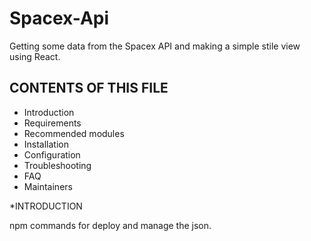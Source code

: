 # Spacex-Api
Getting some data from the Spacex API and making a simple stile view using React.

CONTENTS OF THIS FILE
---------------------

 * Introduction
 * Requirements
 * Recommended modules
 * Installation
 * Configuration
 * Troubleshooting
 * FAQ
 * Maintainers

*INTRODUCTION



npm commands for deploy and manage the json.
